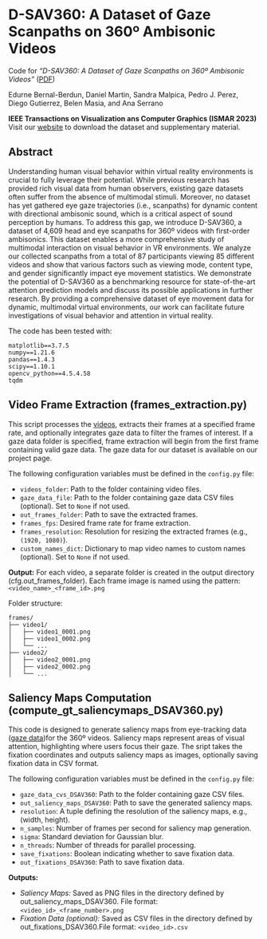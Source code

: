 # D-SAV360: A Dataset of Gaze Scanpaths on 360º Ambisonic Videos

Code for *“D-SAV360: A Dataset of Gaze Scanpaths on 360º Ambisonic Videos”* ([PDF](https://graphics.unizar.es/papers/Bernal-Berdun2023dsav360.pdf))


Edurne Bernal-Berdun, Daniel Martin, Sandra Malpica, Pedro J. Perez, Diego Gutierrez, Belen Masia, and Ana Serrano

**IEEE Transactions on Visualization ans Computer Graphics (ISMAR 2023)**
Visit our [website](https://graphics.unizar.es/projects/D-SAV360/) to download the dataset and supplementary material.

## Abstract
Understanding human visual behavior within virtual reality environments is crucial to fully leverage their potential. While previous research has provided rich visual data from human observers, existing gaze datasets often suffer from the absence of multimodal stimuli. Moreover, no dataset has yet gathered eye gaze trajectories (i.e., scanpaths) for dynamic content with directional ambisonic sound, which is a critical aspect of sound perception by humans. To address this gap, we introduce D-SAV360, a dataset of 4,609 head and eye scanpaths for 360º videos with first-order ambisonics. This dataset enables a more comprehensive study of multimodal interaction on visual behavior in VR environments. We analyze our collected scanpaths from a total of 87 participants viewing 85 different videos and show that various factors such as viewing mode, content type, and gender significantly impact eye movement statistics. We demonstrate the potential of D-SAV360 as a benchmarking resource for state-of-the-art attention prediction models and discuss its possible applications in further research. By providing a comprehensive dataset of eye movement data for dynamic, multimodal virtual environments, our work can facilitate future investigations of visual behavior and attention in virtual reality.


The code has been tested with:
```
matplotlib==3.7.5
numpy==1.21.6
pandas==1.4.3
scipy==1.10.1
opencv_python==4.5.4.58 
tqdm
```

## Video Frame Extraction (frames_extraction.py)
This script processes the [videos](), extracts their frames at a specified frame rate, and optionally integrates gaze data to filter the frames of interest. If a gaze data folder is specified, frame extraction will begin from the first frame containing valid gaze data. The gaze data for our dataset is available on our project page.

The following configuration variables must be defined in the `config.py` file:
- `videos_folder`: Path to the folder containing video files.
- `gaze_data_file`: Path to the folder containing gaze data CSV files (optional). Set to `None` if not used.
- `out_frames_folder`: Path to save the extracted frames.
- `frames_fps`: Desired frame rate for frame extraction.
- `frames_resolution`: Resolution for resizing the extracted frames (e.g., `(1920, 1080)`).
- `custom_names_dict`: Dictionary to map video names to custom names (optional). Set to `None` if not used.

**Output:**
For each video, a separate folder is created in the output directory (cfg.out_frames_folder). Each frame image is named using the pattern: `<video_name>_<frame_id>.png`

Folder structure:
```
frames/
├── video1/
│   ├── video1_0001.png
│   ├── video1_0002.png
│   └── ...
├── video2/
│   ├── video2_0001.png
│   ├── video2_0002.png
│   └── ...
```

## Saliency Maps Computation (compute_gt_saliencymaps_DSAV360.py)
This code is designed to generate saliency maps from eye-tracking data ([gaze data]())for the 360º videos. Saliency maps represent areas of visual attention, highlighting where users focus their gaze. The sript takes the fixation coordinates and outputs saliency maps as images, optionally saving fixation data in CSV format.

The following configuration variables must be defined in the `config.py` file:
- `gaze_data_cvs_DSAV360`: Path to the folder containing gaze CSV files.
- `out_saliency_maps_DSAV360`: Path to save the generated saliency maps.
- `resolution`: A tuple defining the resolution of the saliency maps, e.g., (width, height).
- `n_samples`: Number of frames per second for saliency map generation.
- `sigma`: Standard deviation for Gaussian blur.
- `n_threads`: Number of threads for parallel processing.
- `save_fixations`: Boolean indicating whether to save fixation data.
- `out_fixations_DSAV360`: Path to save fixation data.

**Outputs:**
- *Saliency Maps:* Saved as PNG files in the directory defined by out_saliency_maps_DSAV360. File format: `<video_id>_<frame_number>.png`
- *Fixation Data (optional):* Saved as CSV files in the directory defined by out_fixations_DSAV360.File format: `<video_id>.csv`